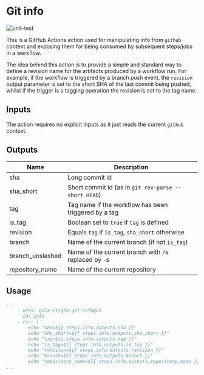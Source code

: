 # Git info

![unit-test](https://github.com/quix-it/gha-update-env-file/actions/workflows/test.yml/badge.svg?branch=v1)

This is a GitHub Actions action used for manipulating info from `github` context and exposing them for being consumed by subsequent steps/jobs in a workflow.

The idea behind this action is to provide a simple and standard way to define a revision name for the artifacts produced by a workflow run.
For example, if the workflow is triggered by a branch push event, the `revision` output parameter is set to the short SHA of the last commit being pushed, whilst if the trigger is a tagging operation the revision is set to the tag name.

## Inputs

The action requires no explicit inputs as it just reads the current `github` context.

## Outputs

| Name | Description |
| - | - |
| sha | Long commit id |
| sha_short | Short commit id (as in `git rev-parse --short HEAD`) |
| tag | Tag name if the workflow has been triggered by a tag |
| is_tag | Boolean set to `true` if `tag` is defined |
| revision | Equals `tag` if `is_tag`, `sha_short` otherwise |
| branch | Name of the current branch (if not `is_tag`) |
| branch_unslashed | Name of the current branch with `/`s replaced by `-`s |
| repository_name | Name of the current repository |

## Usage

```yaml
...
    - uses: quix-it/gha-git-info@v1
      id: info
    - run: |
        echo "sha=${{ steps.info.outputs.sha }}"
        echo "sha_short=${{ steps.info.outputs.sha_short }}"
        echo "tag=${{ steps.info.outputs.tag }}"
        echo "is_tag=${{ steps.info.outputs.is_tag }}"
        echo "revision=${{ steps.info.outputs.revision }}"
        echo "branch=${{ steps.info.outputs.branch }}"
        echo "repository_name=${{ steps.info.outputs.repository_name }}"
...
```
